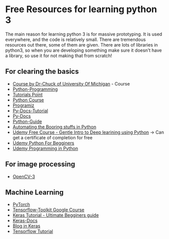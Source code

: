 # Free Resources for learning python 3

The main reason for learning python 3 is for massive prototyping. It is used everywhere, and the code is relatively small. There are tremendous resources out there, some of them are given.
There are lots of libraries in python3, so when you are developing something make sure it doesn't have a library, so use it for not making that from scratch!

## For clearing the basics

* [Course by Dr-Chuck of University Of Michigan](http://www.pythonlearn.com/) - Course
* [Python-Programming](https://pythonprogramming.net/introduction-to-python-programming/)
* [Tutorials Point](https://www.tutorialspoint.com/python3/)
* [Python Course](https://www.python-course.eu/python3_course.php)
* [Programiz](https://www.programiz.com/python-programming/tutorial)
* [Py-Docs-Tutorial](https://docs.python.org/3/tutorial/)
* [Py-Docs](https://docs.python.org/3/)
* [Python-Guide](https://docs.python-guide.org/)
* [Automating the Booring stuffs in Python](https://automatetheboringstuff.com/)
* [Udemy Free Course - Gentle Intro to Deep learining using Python](https://www.udemy.com/a-gentle-introduction-to-deep-learning-using-keras/learn/v4/overview) -> Can get a certificate of completion for free
* [Udemy Python For Begginers](https://www.udemy.com/ardit-sulce-python-for-beginners/learn/v4/overview)
* [Udemy Programming in Python](https://www.udemy.com/hello-python-programming-story-1/learn/v4/overview)

## For image processing

* [OpenCV-3](https://docs.opencv.org/3.0-beta/doc/py_tutorials/py_tutorials.html)

## Machine Learning

* [PyTorch](https://pytorch.org/tutorials/)
* [Tensorflow-Toolkit Google Course](https://developers.google.com/machine-learning/crash-course/first-steps-with-tensorflow/toolkit)
* [Keras Tutorial - Ultimate Begginers guide](https://elitedatascience.com/keras-tutorial-deep-learning-in-python)
* [Keras-Docs](https://keras.io/)
* [Blog in Keras](https://machinelearningmastery.com/tutorial-first-neural-network-python-keras/)
* [Tensorflow Tutorial](https://www.tensorflow.org/tutorials/keras/basic_classification)


